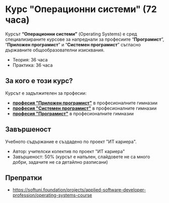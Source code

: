 # Курс "Операционни системи" (72 часа)

Курсът **“Операционни системи”** (Operating Systems) е сред специализираните курсове за напреднали за професиите “**Програмист**”, “**Приложен програмист**” и “**Системен програмист**” съгласно държавните общообразователни изисквания.
 - Теория: 36 часа
 - Практика: 36 часа

## За кого е този курс?

Курсът е задължителен за професии:
 - [**професия "Приложен програмист"**](https://github.com/BG-IT-Edu/School-Programming/tree/main/Courses/Applied-Programmer) в професионалните гимназии
 - [**професия "Системен програмист"**](https://github.com/BG-IT-Edu/School-Programming/tree/main/Courses/System-Programmer) в професионалните гимназии
 - [**професия "Програмист"**](https://github.com/BG-IT-Edu/School-Programming/tree/main/Courses/Programmer) в професионалните гимназии
 
## Завършеност

Учебното съдържание е създадено по проект "ИТ кариера".
 - Автор: учителски колектив по проект "ИТ кариера"
 - Завършеност: 50% (курсът е напълен, слайдовете не са много добри, задачите не са детайлно разписани)

## Препратки
 - https://softuni.foundation/projects/applied-software-developer-profession/operating-systems-course
